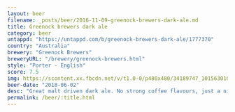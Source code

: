 ```yaml
---
layout: beer
filename: _posts/beer/2016-11-09-greenock-brewers-dark-ale.md
title: Greenock brewers dark ale
category: beer
untappd: "https://untappd.com/b/greenock-brewers-dark-ale/1777370"
country: "Australia"
brewery: "Greenock Brewers"
breweryURL: "/brewery/greenock-brewers.html"
style: "Porter - English"
score: 7.5
img: https://scontent.xx.fbcdn.net/v/t1.0-0/p480x480/34189747_10156301083448745_2453148533356756992_n.jpg?_nc_cat=0&oh=329f07bdafea2adf5f39f41ffda61a69&oe=5BB77329
beer-date: "2018-06-02"
desc: "Great malt driven dark ale. No strong coffee flavours, just a nice sweetness. A very good session dark ale"
permalink: /beer/:title.html
---
```

